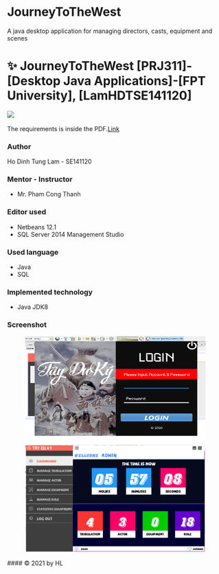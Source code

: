 # JourneyToTheWest
A java desktop application for managing directors, casts, equipment and scenes 

<h1 align='left'>✨ JourneyToTheWest [PRJ311]-[Desktop Java Applications]-[FPT University], [LamHDTSE141120] </h1>
<a href="https://github.com/Hl112/JourneyToTheWest.git"><img height="40" src="https://img.shields.io/badge/JourneyToTheWest-100000?style=for-the-badge&logo=github&logoColor=white"/></a>&nbsp;&nbsp;&nbsp;&nbsp;

The requirements is inside the PDF.<a href="https://github.com/Hl112/JourneyToTheWest/blob/ea222b5725705cadf27dddb4c3483048a0983a4e/PRJ311_Summer2020.pdf">Link</a>

### Author
  Ho Dinh Tung Lam - SE141120
  
### Mentor - Instructor
  * Mr. Pham Cong Thanh
  
### Editor used
* Netbeans 12.1
* SQL Server 2014 Management Studio

### Used language
* Java
* SQL

### Implemented technology
* Java JDK8

### Screenshot
<p align='center'>
<img width="420" height="250" src="https://github.com/Hl112/JourneyToTheWest/blob/ea222b5725705cadf27dddb4c3483048a0983a4e/Screenshot.png"/>
<img width="420" height="250" src="https://github.com/Hl112/JourneyToTheWest/blob/ea222b5725705cadf27dddb4c3483048a0983a4e/Screenshot1.png"/>
<p>
#### © 2021 by HL
